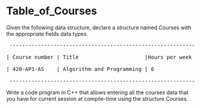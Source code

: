 # Table_of_Courses


 Given the following data structure, declare a structure named Courses
with the appropriate fields data types.<br>
<pre> ---------------------------------------------------------------------
<br>| Course number | Title                     |Hours per week | Session |
<br>| 420-AP1-AS    | Algorithm and Programming | 6             | W2022   |
<br> ---------------------------------------------------------------------</pre>
 Write a code program in C++ that allows entering all the courses data 
that you have for current session at compile-time using the structure 
Courses.
